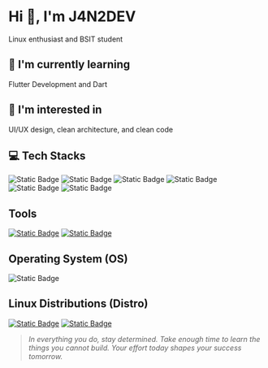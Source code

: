 # Hi 👋, I'm J4N2DEV

Linux enthusiast and BSIT student

## 🌱 I'm currently learning

Flutter Development and Dart

## 👀 I'm interested in

UI/UX design, clean architecture, and clean code

## 💻 Tech Stacks

![Static Badge](https://img.shields.io/badge/Java-436584?logo=openjdk&logoColor=FAF9F5)
![Static Badge](https://img.shields.io/badge/SQLite-436584?logo=sqlite&logoColor=FAF9F5)
![Static Badge](https://img.shields.io/badge/PostgreSQL-436584?logo=postgresql&logoColor=FAF9F5)
![Static Badge](https://img.shields.io/badge/Flutter-436584?logo=flutter&logoColor=FAF9F5)
![Static Badge](https://img.shields.io/badge/Dart-436584?logo=dart&logoColor=FAF9F5)
![Static Badge](https://img.shields.io/badge/Android-436584?logo=android&logoColor=FAF9F5)

## Tools

[![Static Badge](https://img.shields.io/badge/VSCodium-436584?logo=vscodium&logoColor=FAF9F5)](https://vscodium.com/)
[![Static Badge](https://img.shields.io/badge/Neovim-436584?logo=neovim&logoColor=FAF9F5)](https://neovim.io/)

## Operating System (OS)

![Static Badge](https://img.shields.io/badge/Linux-436584?logo=linux&logoColor=FAF9F5)

## Linux Distributions (Distro)

[![Static Badge](https://img.shields.io/badge/Arch_Linux-436584?logo=archlinux&logoColor=FAF9F5)](https://archlinux.org/download/)
[![Static Badge](https://img.shields.io/badge/Fedora-436584?logo=fedora&logoColor=FAF9F5)](https://fedoraproject.org/workstation/download)

> _In everything you do, stay determined. Take enough time to learn the things you cannot build. Your effort today shapes your success tomorrow._

